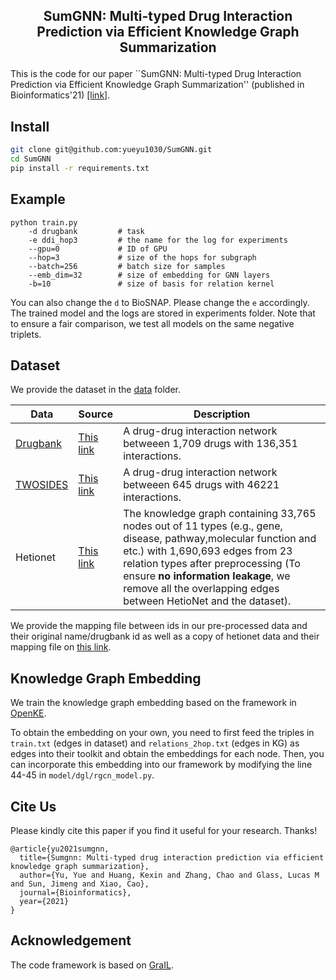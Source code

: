 <h2 align="center">
<p> SumGNN: Multi-typed Drug Interaction Prediction via Efficient Knowledge Graph Summarization</h2>

This is the code for our paper ``SumGNN: Multi-typed Drug Interaction Prediction via Efficient Knowledge Graph Summarization'' (published in Bioinformatics'21) [[link]](https://academic.oup.com/bioinformatics/advance-article/doi/10.1093/bioinformatics/btab207/6189090).
 
## Install

```bash
git clone git@github.com:yueyu1030/SumGNN.git
cd SumGNN
pip install -r requirements.txt
```

## Example

```
python train.py 
    -d drugbank         # task
    -e ddi_hop3         # the name for the log for experiments
    --gpu=0             # ID of GPU
    --hop=3             # size of the hops for subgraph
    --batch=256         # batch size for samples
    --emb_dim=32        # size of embedding for GNN layers
    -b=10               # size of basis for relation kernel
```

You can also change the ```d``` to BioSNAP. Please change the ```e``` accordingly. The trained model and the logs are stored in experiments folder. Note that to ensure a fair comparison, we test all models on the same negative triplets. 

## Dataset

We provide the dataset in the [data](data/) folder. 

| Data  | Source | Description
|-------|----------|----------|
| [Drugbank](data/drugbank/) | [This link](https://bitbucket.org/kaistsystemsbiology/deepddi/src/master/data/)| A drug-drug interaction network betweeen 1,709 drugs with 136,351 interactions.| 
| [TWOSIDES](data/BioSNAP/) | [This link](http://snap.stanford.edu/biodata/datasets/10018/10018-ChSe-Decagon.html)| A drug-drug interaction network betweeen 645 drugs with 46221 interactions.|
| Hetionet | [This link](https://github.com/hetio/hetionet) | The knowledge graph containing 33,765  nodes  out  of  11  types  (e.g.,  gene,  disease,  pathway,molecular function and etc.) with 1,690,693 edges from 23 relation types after preprocessing (To ensure **no information leakage**, we remove all the overlapping edges  between  HetioNet  and  the  dataset).

We provide the mapping file between ids in our pre-processed data and their original name/drugbank id as well as a copy of hetionet data and their mapping file on [this link](https://drive.google.com/file/d/1C3ZF77QvdzI3eL9sjLkBr3aytzET4JGj/view?usp=sharing).

## Knowledge Graph Embedding
We train the knowledge graph embedding based on the framework in [OpenKE](https://github.com/thunlp/OpenKE). 

To obtain the embedding on your own, you need to first feed the triples in `train.txt` (edges in dataset) and `relations_2hop.txt` (edges in KG) as edges into their toolkit and obtain the embeddings for each node. Then, you can incorporate this embedding into our framework by modifying the line 44-45
in `model/dgl/rgcn_model.py`.

## Cite Us

Please kindly cite this paper if you find it useful for your research. Thanks!

```
@article{yu2021sumgnn,
  title={Sumgnn: Multi-typed drug interaction prediction via efficient knowledge graph summarization},
  author={Yu, Yue and Huang, Kexin and Zhang, Chao and Glass, Lucas M and Sun, Jimeng and Xiao, Cao},
  journal={Bioinformatics},
  year={2021}
}
```

## Acknowledgement
The code framework is based on [GraIL](https://github.com/kkteru/grail).